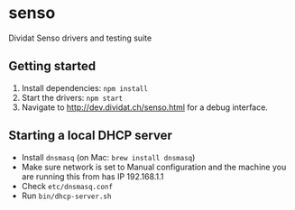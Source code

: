 # senso

Dividat Senso drivers and testing suite

## Getting started

1. Install dependencies:
    `npm install`
2. Start the drivers:
    `npm start`
3. Navigate to <http://dev.dividat.ch/senso.html> for a debug interface.


## Starting a local DHCP server

- Install `dnsmasq` (on Mac: `brew install dnsmasq`)
- Make sure network is set to Manual configuration and the machine you are running this from has IP 192.168.1.1
- Check `etc/dnsmasq.conf`
- Run `bin/dhcp-server.sh`
